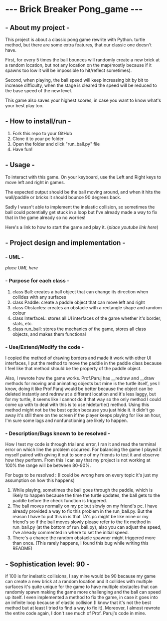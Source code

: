 # --- Brick Breaker Pong_game ---
## - About my project -
This project is about a classic pong game rewrite with Python. turtle method, but there are some extra features, that our classic one doesn't have.

First, for every 5 times the ball bounces will randomly create a new brick at a random location, but not any location on the map(mostly because if it spawns too low it will be impossible to hit/reflect sometimes).

Second, when playing, the ball speed will keep increasing bit by bit to increase difficulty, when the stage is cleared the speed will be reduced to the base speed of the new level.

This game also saves your highest scores, in case you want to know what's your best play too.

## - How to install/run -
1. Fork this repo to your GitHub 
2. Clone it to your pc folder
3. Open the folder and click "run_ball.py" file
4. Have fun!
 
## - Usage -
To interact with this game. On your keyboard, use the Left and Right keys to move left and right in games.

The expected output should be the ball moving around, and when it hits the wall/paddle or bricks it should bounce 90 degrees back. 

Sadly I wasn't able to implement the inelastic collision, so sometimes the ball could potentially get stuck in a loop but I've already made a way to fix that in the game already 
so no worries!

Here's a link to how to start the game and play it. 
(*place youtube link here*)
## - Project design and implementation -
### - UML -
*place UML here*

### - Purpose for each class -
1. class Ball: creates a ball object that can change its direction when collides with any surfaces
2. class Paddle: create a paddle object that can move left and right
3. class Obstacles: creates an obstacle with a rectangle shape and random colour
4. class InterfaceL: stores all UI interfaces of the game whether it's border, stats, etc.
5. class run_ball: stores the mechanics of the game, stores all class objects, and makes them functional



### - Use/Extend/Modify the code -
I copied the method of drawing borders and made it work with other UI interfaces, I put the method to move the paddle in the paddle class because I feel like that method should be the property of the paddle object.

Also, I rewrote how the game works. Prof.Paruj has __redraw and __draw methods for moving and animating objects but mine is the turtle itself, yes I know, doing it like Prof.Paruj would be better because the object can be deleted instantly and redrew at a different location and it's less laggy, but for my turtle, it seems like I cannot do it that way so the only method I could come up with to deal with this is to use hideturtle() method. Using this method might not be the best option because you just hide it. it didn't go away it's still there on the screen if the player keeps playing for like an hour, I'm sure some lags and nonfunctioning are likely to happen.

### - Description/Bugs known to be resolved -
How I test my code is through trial and error, I ran it and read the terminal error on which line the problem occurred. For balancing the game I played it myself paired with giving it out to some of my friends to test it and observe how they perform. From this I can say that my project is not working at 100% the range will be between 80-90%. 

For bugs to be resolved : (I could be wrong here on every topic it's just my assumption on how this happens)
1. While playing, sometimes the ball goes through the paddle, which is likely to happen because the time the turtle updates, the ball gets to the paddle before the check function is triggered.
2. The ball moves normally on my pc but slowly on my friend's pc. I have already provided a way to fix this problem in the run_ball.py. But the reason I have to put this in is that TA's pc might be like mine or my friend's so if the ball moves slowly please refer to the fix method in run_ball.py (at the bottom of run_ball.py), also you can adjust the speed, I've already commented in where to set the initial speed.
3. There's a chance the random obstacle spawner might triggered more than once. (This rarely happens, I found this bug while writing this README)

## - Sophistication level: 90 -
if 100 is for inelastic collisions, I say mine would be 90 because my game can create a new brick at a random location and it collides with multiple surfaces it's quite unique for the game to have multiple obstacles that can randomly spawn making the game more challenging and the ball can speed up itself. I even implemented a method to fix the game, in case it goes into an infinite loop because of elastic collision (I know that it's not the best method but at least I tried to find a way to fix it). Moreover, I almost rewrote the entire code again, I don't see much of Prof. Paruj's code in mine.

